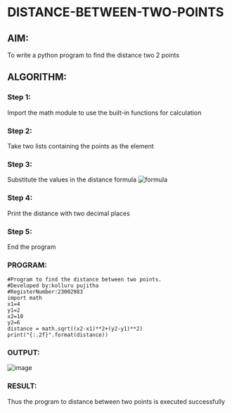 # DISTANCE-BETWEEN-TWO-POINTS

## AIM:
To write a python program to find the distance two 2 points
## ALGORITHM:
### Step 1:
Import the math module to use the built-in functions for calculation
### Step 2: 
Take two lists containing the points as the element
### Step 3: 
Substitute the values in the distance formula  ![formula](/formula.JPG)
### Step 4: 
Print the distance with two decimal places
### Step 5:
End the program
### PROGRAM:
```
#Program to find the distance between two points.
#Developed by:kolluru pujitha
#RegisterNumber:23002983
import math
x1=4
y1=2
x2=10
y2=6
distance = math.sqrt((x2-x1)**2+(y2-y1)**2)
print("{:.2f}".format(distance))
```  


### OUTPUT:
![image](https://github.com/KolluruPujitha/DISTANCE-BETWEEN-TWO-POINTS/assets/150231340/a83e949f-3106-47cb-a425-3526bbd496ca)



### RESULT:
Thus the program to distance between two points is executed successfully
